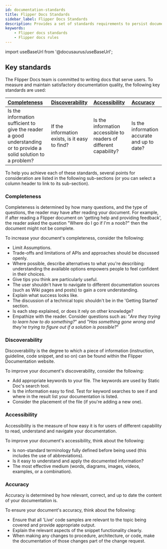```yaml
---
id: documentation-standards
title: Flipper Docs Standards
sidebar_label: Flipper Docs Standards
description: Provides a set of standards requirements to persist documentation standards
keywords:
    - Flipper docs standards
    - Flipper docs rules
---
```

import useBaseUrl from '@docusaurus/useBaseUrl';

## Key standards

The Flipper Docs team is committed to writing docs that serve users. To measure and maintain satisfactory documentation quality, the following key standards are used:

| [Completeness](#completeness) | [Discoverability](#discoverability) | [Accessibility](#accessibility) | [Accuracy](#accuracy) |
|:--|:--|:--|:--|
| Is the information sufficient to give the reader a good understanding or to provide a solid solution to a problem? | If the information exists, is it easy to find? | Is the information accessible to readers of different capability? | Is the information accurate and up to date? |

To help you achieve each of these standards, several points for consideration are listed in the following sub-sections (or you can select a column header to link to its sub-section).

### Completeness

Completeness is determined by how many questions, and the type of questions, the reader may have after reading your document.  For example, if after reading a Flipper document on 'getting help and providing feedback', the reader asked the question "Where do I go if I'm a noob?" then the document might not be complete.

To increase your document's completeness, consider the following:

* Limit Assumptions.
* Trade-offs and limitations of APIs and approaches should be discussed openly.
* Where possible, describe alternatives to what you're describing: understanding the available options empowers people to feel confident in their choices.
* Give tips you think are particularly useful.
* The user shouldn't have to navigate to different documentation sources (such as Wiki pages and posts) to gain a core understanding.
* Explain what success looks like.
* The discussion of a technical topic shouldn't be in the 'Getting Started' section.
* Is each step explained, or does it rely on other knowledge?
* Empathize with the reader. Consider questions such as: "*Are they trying to learn how to do something?*" and "*Has something gone wrong and they're trying to figure out if a solution is possible?*"

### Discoverability

Discoverability is the degree to which a piece of information (instruction, guideline, code snippet, and so on) can be found within the Flipper Documentation website.

To improve your document's discoverability, consider the following:

* Add appropriate keywords to your file.  The keywords are used by Static Doc's search tool.
* Is the information easy to find. Test for keyword searches to see if and where in the result list your documentation is listed.
* Consider the placement of the file (if you're adding a new one).

### Accessibility

Accessibility is the measure of how easy it is for users of different capability to read, understand and navigate your documentation.

To improve your document's accessibility, think about the following:

* Is non-standard terminology fully defined before being used (this includes the use of abbreviations).
* Is it easy to understand and apply the documented information?
* The most effective medium (words, diagrams, images, videos, examples, or a combination).

### Accuracy

Accuracy is determined by how relevant, correct, and up to date the content of your documentation is.

To ensure your document's accuracy, think about the following:

* Ensure that all 'Live' code samples are relevant to the topic being covered and provide appropriate output.
* Explain the relevant aspects of the snippet functionality clearly.
* When making any changes to procedure, architecture, or code, make the documentation of those changes part of the change request.
